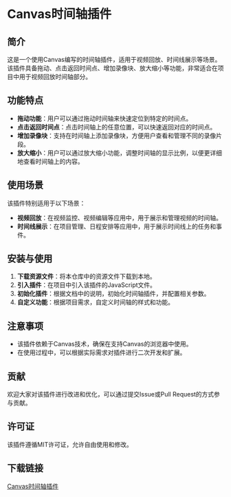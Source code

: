 # Canvas时间轴插件

## 简介

这是一个使用Canvas编写的时间轴插件，适用于视频回放、时间线展示等场景。该插件具备拖动、点击返回时间点、增加录像块、放大缩小等功能，非常适合在项目中用于视频回放时间轴部分。

## 功能特点

- **拖动功能**：用户可以通过拖动时间轴来快速定位到特定的时间点。
- **点击返回时间点**：点击时间轴上的任意位置，可以快速返回对应的时间点。
- **增加录像块**：支持在时间轴上添加录像块，方便用户查看和管理不同的录像片段。
- **放大缩小**：用户可以通过放大缩小功能，调整时间轴的显示比例，以便更详细地查看时间轴上的内容。

## 使用场景

该插件特别适用于以下场景：

- **视频回放**：在视频监控、视频编辑等应用中，用于展示和管理视频的时间轴。
- **时间线展示**：在项目管理、日程安排等应用中，用于展示时间线上的任务和事件。

## 安装与使用

1. **下载资源文件**：将本仓库中的资源文件下载到本地。
2. **引入插件**：在项目中引入该插件的JavaScript文件。
3. **初始化插件**：根据文档中的说明，初始化时间轴插件，并配置相关参数。
4. **自定义功能**：根据项目需求，自定义时间轴的样式和功能。

## 注意事项

- 该插件依赖于Canvas技术，确保在支持Canvas的浏览器中使用。
- 在使用过程中，可以根据实际需求对插件进行二次开发和扩展。

## 贡献

欢迎大家对该插件进行改进和优化，可以通过提交Issue或Pull Request的方式参与贡献。

## 许可证

该插件遵循MIT许可证，允许自由使用和修改。

## 下载链接

[Canvas时间轴插件](https://pan.quark.cn/s/3b919d51de71)